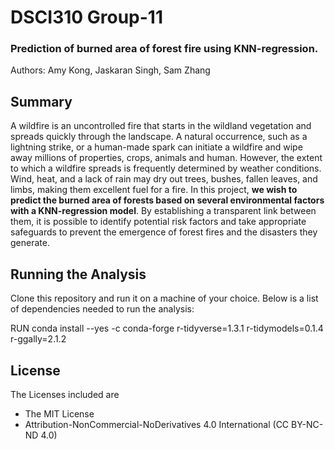# DSCI310 Group-11
### Prediction of burned area of forest fire using KNN-regression.

Authors: Amy Kong, Jaskaran Singh, Sam Zhang

## Summary

A wildfire is an uncontrolled fire that starts in the wildland vegetation and spreads quickly through the landscape. A natural occurrence, such as a lightning strike, or a human-made spark can initiate a wildfire and wipe away millions of properties, crops, animals and human. However, the extent to which a wildfire spreads is frequently determined by weather conditions. Wind, heat, and a lack of rain may dry out trees, bushes, fallen leaves, and limbs, making them excellent fuel for a fire. In this project, **we wish to predict the burned area of forests based on several environmental factors with a KNN-regression model**. By establishing a transparent link between them, it is possible to identify potential risk factors and take appropriate safeguards to prevent the emergence of forest fires and the disasters they generate.

## Running the Analysis
Clone this repository and run it on a machine of your choice. Below is a list of dependencies needed to run the analysis:

RUN conda install --yes -c conda-forge r-tidyverse=1.3.1 r-tidymodels=0.1.4 r-ggally=2.1.2

## License 
The Licenses included are 
- The MIT License
- Attribution-NonCommercial-NoDerivatives 4.0 International (CC BY-NC-ND 4.0)






